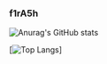 ### f1rA5h

![Anurag's GitHub stats](https://github-readme-stats.vercel.app/api?username=f1rA5h&count_private=true&show_icons=true&theme=dracula)

[![Top Langs](https://github-readme-stats.vercel.app/api/top-langs/?username=f1rA5h&count_private=true&show_icons=true&theme=dracula)]




<!--
**f1rA5h/f1rA5h** is a ✨ _special_ ✨ repository because its `README.md` (this file) appears on your GitHub profile.

Here are some ideas to get you started:

- 🔭 I’m currently working on ...
- 🌱 I’m currently learning ...
- 👯 I’m looking to collaborate on ...
- 🤔 I’m looking for help with ...
- 💬 Ask me about ...
- 📫 How to reach me: ...
- 😄 Pronouns: ...
- ⚡ Fun fact: ...
-->
